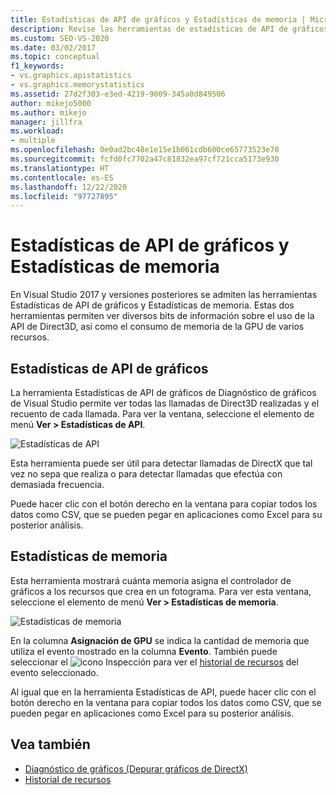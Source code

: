 ```yaml
---
title: Estadísticas de API de gráficos y Estadísticas de memoria | Microsoft Docs
description: Revise las herramientas de estadísticas de API de gráficos y de memoria, las cuales muestran información sobre el uso de la API de Direct3D y sobre el consumo de memoria de GPU de varios recursos.
ms.custom: SEO-VS-2020
ms.date: 03/02/2017
ms.topic: conceptual
f1_keywords:
- vs.graphics.apistatistics
- vs.graphics.memorystatistics
ms.assetid: 27d2f303-e3ed-4219-9009-345a0d849506
author: mikejo5000
ms.author: mikejo
manager: jillfra
ms.workload:
- multiple
ms.openlocfilehash: 0e0ad2bc48e1e15e1b061cdb600ce65773523e70
ms.sourcegitcommit: fcfd0fc7702a47c81832ea97cf721cca5173e930
ms.translationtype: HT
ms.contentlocale: es-ES
ms.lasthandoff: 12/22/2020
ms.locfileid: "97727895"
---
```

# <a name="graphics-api-and-memory-statistics"></a>Estadísticas de API de gráficos y Estadísticas de memoria
<!-- VERSIONLESS -->
En Visual Studio 2017 y versiones posteriores se admiten las herramientas Estadísticas de API de gráficos y Estadísticas de memoria.  Estas dos herramientas permiten ver diversos bits de información sobre el uso de la API de Direct3D, así como el consumo de memoria de la GPU de varios recursos.

## <a name="graphics-api-statistics"></a>Estadísticas de API de gráficos
La herramienta Estadísticas de API de gráficos de Diagnóstico de gráficos de Visual Studio permite ver todas las llamadas de Direct3D realizadas y el recuento de cada llamada.  Para ver la ventana, seleccione el elemento de menú **Ver > Estadísticas de API**.

![Estadísticas de API](media/gfx_diag_api_statistics.png)

Esta herramienta puede ser útil para detectar llamadas de DirectX que tal vez no sepa que realiza o para detectar llamadas que efectúa con demasiada frecuencia.

Puede hacer clic con el botón derecho en la ventana para copiar todos los datos como CSV, que se pueden pegar en aplicaciones como Excel para su posterior análisis.

## <a name="memory-statistics"></a>Estadísticas de memoria
Esta herramienta mostrará cuánta memoria asigna el controlador de gráficos a los recursos que crea en un fotograma.  Para ver esta ventana, seleccione el elemento de menú **Ver > Estadísticas de memoria**.

![Estadísticas de memoria](media/gfx_diag_memory_statistics.png)

En la columna **Asignación de GPU** se indica la cantidad de memoria que utiliza el evento mostrado en la columna **Evento**.  También puede seleccionar el ![icono Inspección](media/gfx_watch.png) para ver el [historial de recursos](graphics-event-list.md#resource-history) del evento seleccionado.

Al igual que en la herramienta Estadísticas de API, puede hacer clic con el botón derecho en la ventana para copiar todos los datos como CSV, que se pueden pegar en aplicaciones como Excel para su posterior análisis.

## <a name="see-also"></a>Vea también
- [Diagnóstico de gráficos (Depurar gráficos de DirectX)](visual-studio-graphics-diagnostics.md)
- [Historial de recursos](graphics-event-list.md#resource-history)
<!-- /VERSIONLESS -->